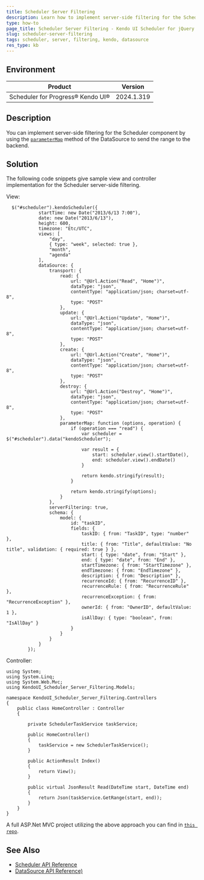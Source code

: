 ```yaml
---
title: Scheduler Server Filtering
description: Learn how to implement server-side filtering for the Scheduler component.
type: how-to
page_title: Scheduler Server Filtering - Kendo UI Scheduler for jQuery
slug: scheduler-server-filtering
tags: scheduler, server, filtering, kendo, datasource
res_type: kb
---
```

## Environment
| Product | Version |
|-----------|----------------|
| Scheduler for Progress® Kendo UI®  | 2024.1.319 |

## Description

You can implement server-side filtering for the Scheduler component by using the [`parameterMap`](/api/javascript/data/datasource/configuration/transport.parametermap) method of the DataSource to send the range to the backend.

## Solution

The following code snippets give sample view and controller implementation for the Scheduler server-side filtering.

View:

```
  $("#scheduler").kendoScheduler({
            startTime: new Date("2013/6/13 7:00"),
            date: new Date("2013/6/13"),
            height: 600,
            timezone: "Etc/UTC",
            views: [
                "day",
                { type: "week", selected: true },
                "month",
                "agenda"
            ],
            dataSource: {                
                transport: {
                    read: {
                        url: "@Url.Action("Read", "Home")",
                        dataType: "json",
                        contentType: "application/json; charset=utf-8",
                        type: "POST"                      
                    },
                    update: {
                        url: "@Url.Action("Update", "Home")",
                        dataType: "json",
                        contentType: "application/json; charset=utf-8",
                        type: "POST"
                    },
                    create: {
                        url: "@Url.Action("Create", "Home")",
                        dataType: "json",
                        contentType: "application/json; charset=utf-8",
                        type: "POST"
                    },
                    destroy: {
                        url: "@Url.Action("Destroy", "Home")",
                        dataType: "json",
                        contentType: "application/json; charset=utf-8",
                        type: "POST"
                    },
                    parameterMap: function (options, operation) {
                        if (operation === "read") {
                            var scheduler = $("#scheduler").data("kendoScheduler");

                            var result = {
                                start: scheduler.view().startDate(),
                                end: scheduler.view().endDate()
                            }

                            return kendo.stringify(result);
                        }

                        return kendo.stringify(options);
                    }
                },
                serverFiltering: true,
                schema: {
                    model: {
                        id: "taskID",
                        fields: {
                            taskID: { from: "TaskID", type: "number" },
                            title: { from: "Title", defaultValue: "No title", validation: { required: true } },
                            start: { type: "date", from: "Start" },
                            end: { type: "date", from: "End" },
                            startTimezone: { from: "StartTimezone" },
                            endTimezone: { from: "EndTimezone" },
                            description: { from: "Description" },
                            recurrenceId: { from: "RecurrenceID" },
                            recurrenceRule: { from: "RecurrenceRule" },
                            recurrenceException: { from: "RecurrenceException" },
                            ownerId: { from: "OwnerID", defaultValue: 1 },
                            isAllDay: { type: "boolean", from: "IsAllDay" }
                        }
                    }
                }
            }
        });
```

Controller:

```
﻿using System;
using System.Linq;
using System.Web.Mvc;
using KendoUI_Scheduler_Server_Filtering.Models;

namespace KendoUI_Scheduler_Server_Filtering.Controllers
{
    public class HomeController : Controller
    {        

        private SchedulerTaskService taskService;

        public HomeController()
        {
            taskService = new SchedulerTaskService();
        }

        public ActionResult Index()
        {
            return View();
        }

        public virtual JsonResult Read(DateTime start, DateTime end)
        {     
            return Json(taskService.GetRange(start, end));
        }
    }
}
```

A full ASP.Net MVC project utilizing the above approach you can find in [`this repo`](https://github.com/telerik/kendo-examples-asp-net-mvc/blob/master/scheduler-server-filtering/KendoUI_Scheduler_Server_Filtering/Views/Home/Index.cshtml).

## See Also

* [Scheduler API Reference](/api/javascript/ui/scheduler)
* [DataSource API Reference)](/api/javascript/data/datasource)

